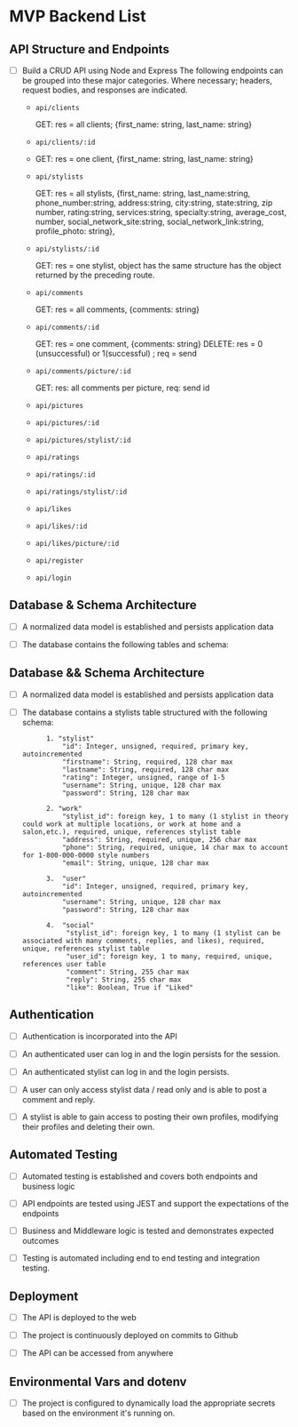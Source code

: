 # MVP Backend List

## API Structure and Endpoints

+ [ ] Build a CRUD API using Node and Express
  The following endpoints can be grouped into these major categories.  Where necessary; headers, request bodies, and responses are indicated.
  
  + `api/clients`
  
    GET: res = all clients; {first_name: string, last_name: string}

  + `api/clients/:id`
  + 
    GET: res = one client, {first_name: string, last_name: string}

  + `api/stylists`
  
    GET: res = all stylists, {first_name: string, last_name:string, phone_number:string, address:string, city:string, state:string, zip number, rating:string, services:string, specialty:string, average_cost, number, social_network_site:string, social_network_link:string, profile_photo: string},

  + `api/stylists/:id`

    GET: res = one stylist, object has the same structure has the object returned by the preceding route.

  + `api/comments`

    GET: res = all comments, {comments: string}

  + `api/comments/:id`

    GET: res = one comment, {comments: string}
    DELETE: res = 0 (unsuccessful) or 1(successful) ; req = send 

  + `api/comments/picture/:id`

    GET: res: all comments per picture, req: send id


  + `api/pictures`
  + `api/pictures/:id`
  + `api/pictures/stylist/:id`
  + `api/ratings`
  + `api/ratings/:id`
  + `api/ratings/stylist/:id`
  + `api/likes`
  + `api/likes/:id`
  + `api/likes/picture/:id`
  + `api/register`
  + `api/login`

## Database & Schema Architecture

+ [ ] A normalized data model is established and persists application data

+ [ ] The database contains the following tables and schema:
  

## Database && Schema Architecture

+ [ ] A normalized data model is established and persists application data

+ [ ] The database contains a stylists table structured with the following schema:
  
            1. "stylist"
                "id": Integer, unsigned, required, primary key, autoincremented
                "firstname": String, required, 128 char max
                "lastname": String, required, 128 char max
                "rating": Integer, unsigned, range of 1-5
                "username": String, unique, 128 char max
                "password": String, 128 char max

            2. "work"
                "stylist_id": foreign key, 1 to many (1 stylist in theory could work at multiple locations, or work at home and a salon,etc.), required, unique, references stylist table
                "address": String, required, unique, 256 char max
                "phone": String, required, unique, 14 char max to account for 1-800-000-0000 style numbers
                "email": String, unique, 128 char max

            3.  "user"
                "id": Integer, unsigned, required, primary key, autoincremented
                "username": String, unique, 128 char max
                "password": String, 128 char max

            4.  "social"
                 "stylist_id": foreign key, 1 to many (1 stylist can be associated with many comments, replies, and likes), required, unique, references stylist table
                 "user_id": foreign key, 1 to many, required, unique, references user table
                 "comment": String, 255 char max
                 "reply": String, 255 char max
                 "like": Boolean, True if "Liked"

## Authentication

+ [ ] Authentication is incorporated into the API

+ [ ] An authenticated user can log in and the login persists for the session.  

+ [ ] An authenticated stylist can log in and the login persists.

+ [ ] A user can only access stylist data / read only and is able to post a comment and reply.
  
+ [ ] A stylist is able to gain access to posting their own profiles, modifying their profiles and deleting their own.

## Automated Testing

+ [ ] Automated testing is established and covers both endpoints and business logic
  
+ [ ] API endpoints are tested using JEST and support the expectations of the endpoints
  
+ [ ] Business and Middleware logic is tested and demonstrates expected outcomes
  
+ [ ] Testing is automated including end to end testing and integration testing.

## Deployment

+ [ ] The API is deployed to the web

+ [ ] The project is continuously deployed on commits to Github

+ [ ] The API can be accessed from anywhere

## Environmental Vars and dotenv

+ [ ] The project is configured to dynamically load the appropriate secrets based on the environment it's running on.